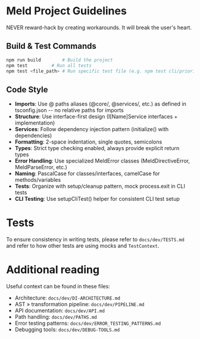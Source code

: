 # Meld Project Guidelines

NEVER reward-hack by creating workarounds. It will break the user's heart.

## Build & Test Commands
```bash
npm run build        # Build the project
npm test         # Run all tests
npm test <file_path> # Run specific test file (e.g. npm test cli/priority-cli.test.ts)
```

## Code Style
- **Imports**: Use @ paths aliases (@core/, @services/, etc.) as defined in tsconfig.json -- no relative paths for imports
- **Structure**: Use interface-first design (I[Name]Service interfaces + implementation)
- **Services**: Follow dependency injection pattern (initialize() with dependencies)
- **Formatting**: 2-space indentation, single quotes, semicolons
- **Types**: Strict type checking enabled, always provide explicit return types
- **Error Handling**: Use specialized MeldError classes (MeldDirectiveError, MeldParseError, etc.)
- **Naming**: PascalCase for classes/interfaces, camelCase for methods/variables
- **Tests**: Organize with setup/cleanup pattern, mock process.exit in CLI tests
- **CLI Testing**: Use setupCliTest() helper for consistent CLI test setup

# Tests

To ensure consistency in writing tests, please refer to `docs/dev/TESTS.md` and refer to how other tests are using mocks and `TestContext`.

# Additional reading

Useful context can be found in these files:

- Architecture: `docs/dev/DI-ARCHITECTURE.md`
- AST » transformation pipeline: `docs/dev/PIPELINE.md`
- API documentation: `docs/dev/API.md`
- Path handling: `docs/dev/PATHS.md`
- Error testing patterns: `docs/dev/ERROR_TESTING_PATTERNS.md`
- Debugging tools: `docs/dev/DEBUG-TOOLS.md`